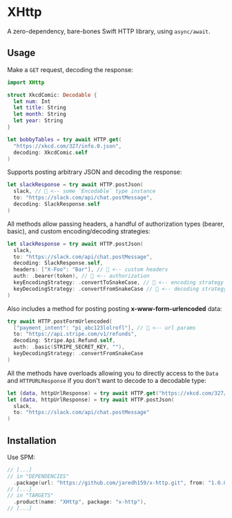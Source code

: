 # XHttp

A zero-dependency, bare-bones Swift HTTP library, using `async/await`.

## Usage

Make a `GET` request, decoding the response:

```swift
import XHttp

struct XkcdComic: Decodable {
  let num: Int
  let title: String
  let month: String
  let year: String
}

let bobbyTables = try await HTTP.get(
  "https://xkcd.com/327/info.0.json",
  decoding: XkcdComic.self
)
```

Supports posting arbitrary JSON and decoding the response:

```swift
let slackResponse = try await HTTP.postJson(
  slack, // 👋 <-- some `Encodable` type instance
  to: "https://slack.com/api/chat.postMessage",
  decoding: SlackResponse.self
)
```

All methods allow passing headers, a handful of authorization types (bearer, basic), and
custom encoding/decoding strategies:

```swift
let slackResponse = try await HTTP.postJson(
  slack,
  to: "https://slack.com/api/chat.postMessage",
  decoding: SlackResponse.self,
  headers: ["X-Foo": "Bar"], // 👋 <-- custom headers
  auth: .bearer(token), // 👋 <-- authorization
  keyEncodingStrategy: .convertToSnakeCase, // 👋 <-- encoding strategy
  keyDecodingStrategy: .convertFromSnakeCase // 👋 <-- decoding strategy
)
```

Also includes a method for posting posting **x-www-form-urlencoded** data:

```swift
try await HTTP.postFormUrlencoded(
  ["payment_intent": "pi_abc123lolrofl"], // 👋 <-- url params
  to: "https://api.stripe.com/v1/refunds",
  decoding: Stripe.Api.Refund.self,
  auth: .basic(STRIPE_SECRET_KEY, ""),
  keyDecodingStrategy: .convertFromSnakeCase
)
```

All the methods have overloads allowing you to directly access to the `Data` and
`HTTPURLResponse` if you don't want to decode to a decodable type:

```swift
let (data, httpUrlResponse) = try await HTTP.get("https://xkcd.com/327/info.0.json")
let (data, httpUrlResponse) = try await HTTP.postJson(
  slack,
  to: "https://slack.com/api/chat.postMessage"
)
```

## Installation

Use SPM:

```swift
// [...]
// in "DEPENDENCIES"
  .package(url: "https://github.com/jaredh159/x-http.git", from: "1.0.0")
// [...]
// in "TARGETS"
  .product(name: "XHttp", package: "x-http"),
// [...]
```
